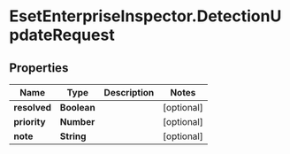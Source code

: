 # EsetEnterpriseInspector.DetectionUpdateRequest

## Properties

Name | Type | Description | Notes
------------ | ------------- | ------------- | -------------
**resolved** | **Boolean** |  | [optional] 
**priority** | **Number** |  | [optional] 
**note** | **String** |  | [optional] 


